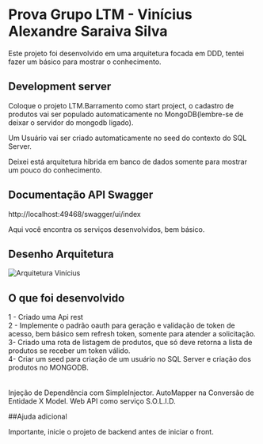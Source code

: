 # Prova Grupo LTM - Vinícius Alexandre Saraiva Silva

Este projeto foi desenvolvido em uma arquitetura focada em DDD, tentei fazer um básico para mostrar o conhecimento.

## Development server

Coloque o projeto LTM.Barramento como start project, o cadastro de produtos vai ser populado automaticamente no MongoDB(lembre-se de deixar o servidor do mongodb ligado).

Um Usuário vai ser criado automaticamente no seed do contexto do SQL Server.

Deixei está arquitetura hibrida em banco de dados somente para mostrar um pouco do conhecimento.

## Documentação API Swagger

http://localhost:49468/swagger/ui/index

Aqui você encontra os serviços desenvolvidos, bem básico.

## Desenho Arquitetura
<img src="http://www.mileseg.com/arquitetura/arquitetura.png" alt="Arquitetura Vinícius">


## O que foi desenvolvido

1 - Criado uma Api rest <br/>
2 - Implemente o padrão oauth para geração e validação de token de acesso, bem básico sem refresh token, somente para atender a solicitação.<br/>
3- Criado uma rota de listagem de produtos, que só deve retorna a lista de produtos se
receber um token válido.<br/>
4-  Criar um seed para criação de um usuário no SQL Server e criação dos produtos no MONGODB.<br/>
<br/>
<br/>
Injeção de Dependência com SimpleInjector.
AutoMapper na Conversão de Entidade X Model.
Web API como serviço
S.O.L.I.D.



##Ajuda adicional

Importante, inicie o projeto de backend antes de iniciar o front.

